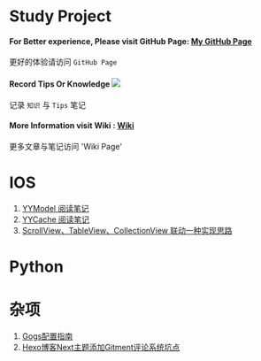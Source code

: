 # Study Project

#### For Better experience, Please visit GitHub Page: [My GitHub Page](http://swlfigo.github.io)

更好的体验请访问 `GitHub Page`

#### Record Tips Or Knowledge ![](http://okslxr2o0.bkt.clouddn.com/15168047258156.gif)

            
记录 `知识` 与 `Tips` 笔记

#### More Information visit Wiki : [Wiki](https://github.com/swlfigo/Study/wiki/)

更多文章与笔记访问 'Wiki Page'

# IOS
1. [YYModel 阅读笔记](https://github.com/swlfigo/Study/wiki/YYModel%E9%98%85%E8%AF%BB%E5%AD%A6%E4%B9%A0)
2. [YYCache 阅读笔记](https://github.com/swlfigo/Study/wiki/YYCache阅读学习)
3. [ScrollView、TableView、CollectionView 联动一种实现思路](https://github.com/swlfigo/Study/wiki/ScrollView%E3%80%81TableView%E3%80%81CollectionView-%E8%81%94%E5%8A%A8%E4%B8%80%E7%A7%8D%E5%AE%9E%E7%8E%B0%E6%80%9D%E8%B7%AF)

# Python


# 杂项
1. [Gogs配置指南](https://github.com/swlfigo/Study/wiki/Gogs%E6%90%AD%E5%BB%BA%E6%8C%87%E5%8D%97)
2. [Hexo博客Next主题添加Gitment评论系统坑点](https://github.com/swlfigo/Study/wiki/Hexo%E5%8D%9A%E5%AE%A2Next%E4%B8%BB%E9%A2%98%E6%B7%BB%E5%8A%A0Gitment%E8%AF%84%E8%AE%BA%E7%B3%BB%E7%BB%9F%E5%9D%91%E7%82%B9)


